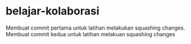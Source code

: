 # belajar-kolaborasi
Membuat commit pertama untuk latihan melakukan squashing changes.
Membuat commit kedua untuk latihan melakuan squashing changes

